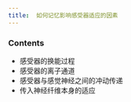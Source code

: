 ```yaml
---
title:  如何记忆影响感受器适应的因素
--- 
```


### Contents
- 感受器的换能过程
- 感受器的离子通道
- 感受器与感觉神经之间的冲动传递
- 传入神经纤维本身的适应
